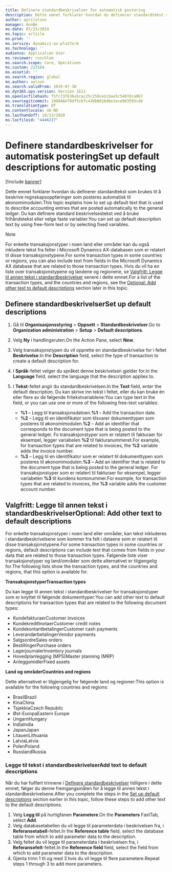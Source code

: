 ```yaml
---
title: Definere standardbeskrivelser for automatisk postering
description: Dette emnet forklarer hvordan du definerer standardtekst som brukes til å beskrive regnskapsoppføringer som posteres automatisk til økonomimodulen. Du kan definere standard beskrivelsestekst ved å bruke frihåndstekst eller velge faste variabler.
author: aprilolson
manager: AnnBe
ms.date: 07/23/2019
ms.topic: article
ms.prod: ''
ms.service: dynamics-ax-platform
ms.technology: ''
audience: Application User
ms.reviewer: roschlom
ms.search.scope: Core, Operations
ms.custom: 222564
ms.assetid: ''
ms.search.region: global
ms.author: aolson
ms.search.validFrom: 2019-07-30
ms.dyn365.ops.version: Version 1611
ms.openlocfilehash: f5fc73f636a5cac25c259ce2cbae5c5407dca9b7
ms.sourcegitcommit: 199848e78df5cb7c439b001bdbe1ece963593cdb
ms.translationtype: HT
ms.contentlocale: nb-NO
ms.lasthandoff: 10/13/2020
ms.locfileid: "4446227"
---
```

# <a name="set-up-default-descriptions-for-automatic-posting"></a><span data-ttu-id="d7831-104">Definere standardbeskrivelser for automatisk postering</span><span class="sxs-lookup"><span data-stu-id="d7831-104">Set up default descriptions for automatic posting</span></span>

[!include [banner](../includes/banner.md)]

<span data-ttu-id="d7831-105">Dette emnet forklarer hvordan du definerer standardtekst som brukes til å beskrive regnskapsoppføringer som posteres automatisk til økonomimodulen.</span><span class="sxs-lookup"><span data-stu-id="d7831-105">This topic explains how to set up default text that is used to describe accounting entries that are posted automatically to the general ledger.</span></span> <span data-ttu-id="d7831-106">Du kan definere standard beskrivelsestekst ved å bruke frihåndstekst eller velge faste variabler.</span><span class="sxs-lookup"><span data-stu-id="d7831-106">You can set up default description text by using free-form text or by selecting fixed variables.</span></span>

> [!NOTE]
> <span data-ttu-id="d7831-107">For enkelte transaksjonstyper i noen land eller områder kan du også inkludere tekst fra felter i Microsoft Dynamics AX-databasen som er relatert til disse transaksjonstypene.</span><span class="sxs-lookup"><span data-stu-id="d7831-107">For some transaction types in some countries or regions, you can also include text from fields in the Microsoft Dynamics AX database that are related to those transaction types.</span></span> <span data-ttu-id="d7831-108">Hvis du vil ha en liste over transaksjonstypene og landene og regionene, se [Valgfritt: Legge til annen tekst i standardbeskrivelser](#optional-add-other-text-to-default-descriptions) senere i dette emnet.</span><span class="sxs-lookup"><span data-stu-id="d7831-108">For a list of the transaction types, and the countries and regions, see the [Optional: Add other text to default descriptions](#optional-add-other-text-to-default-descriptions) section later in this topic.</span></span>

## <a name="set-up-default-descriptions"></a><span data-ttu-id="d7831-109">Definere standardbeskrivelser</span><span class="sxs-lookup"><span data-stu-id="d7831-109">Set up default descriptions</span></span>

1. <span data-ttu-id="d7831-110">Gå til **Organisasjonsstyring** \> **Oppsett** \> **Standardbeskrivelser**.</span><span class="sxs-lookup"><span data-stu-id="d7831-110">Go to **Organization administration** \> **Setup** \> **Default descriptions**.</span></span>
2. <span data-ttu-id="d7831-111">Velg **Ny** i handlingsruten.</span><span class="sxs-lookup"><span data-stu-id="d7831-111">On the Action Pane, select **New**.</span></span>
3. <span data-ttu-id="d7831-112">Velg transaksjonstypen du vil opprette en standardbeskrivelse for i feltet **Beskrivelse**.</span><span class="sxs-lookup"><span data-stu-id="d7831-112">In the **Description** field, select the type of transaction to create a default description for.</span></span>
4. <span data-ttu-id="d7831-113">I **Språk**-feltet velger du språket denne beskrivelsen gjelder for.</span><span class="sxs-lookup"><span data-stu-id="d7831-113">In the **Language** field, select the language that the description applies to.</span></span>
5. <span data-ttu-id="d7831-114">I **Tekst**-feltet angir du standardbeskrivelsen.</span><span class="sxs-lookup"><span data-stu-id="d7831-114">In the **Text** field, enter the default description.</span></span> <span data-ttu-id="d7831-115">Du kan skrive inn tekst i feltet, eller du kan bruke én eller flere av de følgende fritekstvariablene:</span><span class="sxs-lookup"><span data-stu-id="d7831-115">You can type text in the field, or you can use one or more of the following free-text variables:</span></span>

    - <span data-ttu-id="d7831-116">**%1** – Legg til transaksjonsdatoen.</span><span class="sxs-lookup"><span data-stu-id="d7831-116">**%1** – Add the transaction date.</span></span>
    - <span data-ttu-id="d7831-117">**%2** – Legg til en identifikator som tilsvarer dokumenttypen som posteres til økonomimodulen.</span><span class="sxs-lookup"><span data-stu-id="d7831-117">**%2** – Add an identifier that corresponds to the document type that is being posted to the general ledger.</span></span> <span data-ttu-id="d7831-118">Fo transaksjonstyper som er relatert til fakturaer for eksempel, legger variabelen **%2** til fakturanummeret.</span><span class="sxs-lookup"><span data-stu-id="d7831-118">For example, for transaction types that are related to invoices, the **%2** variable adds the invoice number.</span></span>
    - <span data-ttu-id="d7831-119">**%3** – Legg til en identifikator som er relatert til dokumenttypen som posteres til økonomimodulen.</span><span class="sxs-lookup"><span data-stu-id="d7831-119">**%3** – Add an identifier that is related to the document type that is being posted to the general ledger.</span></span> <span data-ttu-id="d7831-120">For transaksjonstyper som er relatert til fakturaer for eksempel, legger variabelen **%3** til kundens kontonummer.</span><span class="sxs-lookup"><span data-stu-id="d7831-120">For example, for transaction types that are related to invoices, the **%3** variable adds the customer account number.</span></span>

## <a name="optional-add-other-text-to-default-descriptions"></a><span data-ttu-id="d7831-121">Valgfritt: Legge til annen tekst i standardbeskrivelser</span><span class="sxs-lookup"><span data-stu-id="d7831-121">Optional: Add other text to default descriptions</span></span>

<span data-ttu-id="d7831-122">For enkelte transaksjonstyper i noen land eller områder, kan tekst inkluderes i standardbeskrivelsene som kommer fra felt i dataene som er relatert til disse transaksjonstypene.</span><span class="sxs-lookup"><span data-stu-id="d7831-122">For some transaction types in some countries or regions, default descriptions can include text that comes from fields in your data that are related to those transaction types.</span></span> <span data-ttu-id="d7831-123">Følgende liste viser transaksjonstyper og land/områder som dette alternativet er tilgjengelig for.</span><span class="sxs-lookup"><span data-stu-id="d7831-123">The following lists show the transaction types, and the countries and regions, that this option is available for.</span></span>

<span data-ttu-id="d7831-124">**Transaksjonstyper**</span><span class="sxs-lookup"><span data-stu-id="d7831-124">**Transaction types**</span></span>

<span data-ttu-id="d7831-125">Du kan legge til annen tekst i standardbeskrivelser for transaksjonstyper som er knyttet til følgende dokumenttyper:</span><span class="sxs-lookup"><span data-stu-id="d7831-125">You can add other text to default descriptions for transaction types that are related to the following document types:</span></span>

- <span data-ttu-id="d7831-126">Kundefakturaer</span><span class="sxs-lookup"><span data-stu-id="d7831-126">Customer invoices</span></span>
- <span data-ttu-id="d7831-127">Kundekredittnotaer</span><span class="sxs-lookup"><span data-stu-id="d7831-127">Customer credit notes</span></span>
- <span data-ttu-id="d7831-128">Kundekontantbetalinger</span><span class="sxs-lookup"><span data-stu-id="d7831-128">Customer cash payments</span></span>
- <span data-ttu-id="d7831-129">Leverandørbetalinger</span><span class="sxs-lookup"><span data-stu-id="d7831-129">Vendor payments</span></span>
- <span data-ttu-id="d7831-130">Salgsordre</span><span class="sxs-lookup"><span data-stu-id="d7831-130">Sales orders</span></span>
- <span data-ttu-id="d7831-131">Bestillinger</span><span class="sxs-lookup"><span data-stu-id="d7831-131">Purchase orders</span></span>
- <span data-ttu-id="d7831-132">Lagerjournaler</span><span class="sxs-lookup"><span data-stu-id="d7831-132">Inventory journals</span></span>
- <span data-ttu-id="d7831-133">Hovedplanlegging (MPS)</span><span class="sxs-lookup"><span data-stu-id="d7831-133">Master planning (MRP)</span></span>
- <span data-ttu-id="d7831-134">Anleggsmidler</span><span class="sxs-lookup"><span data-stu-id="d7831-134">Fixed assets</span></span>

<span data-ttu-id="d7831-135">**Land og områder**</span><span class="sxs-lookup"><span data-stu-id="d7831-135">**Countries and regions**</span></span>

<span data-ttu-id="d7831-136">Dette alternativet er tilgjengelig for følgende land og regioner:</span><span class="sxs-lookup"><span data-stu-id="d7831-136">This option is available for the following countries and regions:</span></span>

- <span data-ttu-id="d7831-137">Brasil</span><span class="sxs-lookup"><span data-stu-id="d7831-137">Brazil</span></span>
- <span data-ttu-id="d7831-138">Kina</span><span class="sxs-lookup"><span data-stu-id="d7831-138">China</span></span>
- <span data-ttu-id="d7831-139">Tsjekkia</span><span class="sxs-lookup"><span data-stu-id="d7831-139">Czech Republic</span></span>
- <span data-ttu-id="d7831-140">Øst-Europa</span><span class="sxs-lookup"><span data-stu-id="d7831-140">Eastern Europe</span></span>
- <span data-ttu-id="d7831-141">Ungarn</span><span class="sxs-lookup"><span data-stu-id="d7831-141">Hungary</span></span>
- <span data-ttu-id="d7831-142">India</span><span class="sxs-lookup"><span data-stu-id="d7831-142">India</span></span>
- <span data-ttu-id="d7831-143">Japan</span><span class="sxs-lookup"><span data-stu-id="d7831-143">Japan</span></span>
- <span data-ttu-id="d7831-144">Litauen</span><span class="sxs-lookup"><span data-stu-id="d7831-144">Lithuania</span></span>
- <span data-ttu-id="d7831-145">Latvia</span><span class="sxs-lookup"><span data-stu-id="d7831-145">Latvia</span></span>
- <span data-ttu-id="d7831-146">Polen</span><span class="sxs-lookup"><span data-stu-id="d7831-146">Poland</span></span>
- <span data-ttu-id="d7831-147">Russland</span><span class="sxs-lookup"><span data-stu-id="d7831-147">Russia</span></span>

### <a name="add-text-to-default-descriptions"></a><span data-ttu-id="d7831-148">Legge til tekst i standardbeskrivelser</span><span class="sxs-lookup"><span data-stu-id="d7831-148">Add text to default descriptions</span></span>

<span data-ttu-id="d7831-149">Når du har fullført trinnene i [Definere standardbeskrivelser](#set-up-default-descriptions) tidligere i dette emnet, følger du denne fremgangsmåten for å legge til annen tekst i standardbeskrivelsene.</span><span class="sxs-lookup"><span data-stu-id="d7831-149">After you complete the steps in the [Set up default descriptions](#set-up-default-descriptions) section earlier in this topic, follow these steps to add other text to the default descriptions.</span></span>

1. <span data-ttu-id="d7831-150">Velg **Legg til** på hurtigfanen **Parametere**.</span><span class="sxs-lookup"><span data-stu-id="d7831-150">On the **Parameters** FastTab, select **Add**.</span></span>
2. <span data-ttu-id="d7831-151">Velg databasetabellen du vil legge til parameterdata i beskrivelsen fra, i **Referansetabell**-feltet.</span><span class="sxs-lookup"><span data-stu-id="d7831-151">In the **Reference table** field, select the database table from which to add parameter data to the description.</span></span>
3. <span data-ttu-id="d7831-152">Velg feltet du vil legge til parameterdata i beskrivelsen fra, i **Referansefelt**-feltet.</span><span class="sxs-lookup"><span data-stu-id="d7831-152">In the **Reference field** field, select the field from which to add parameter data to the description.</span></span>
4. <span data-ttu-id="d7831-153">Gjenta trinn 1 til og med 3 hvis du vil legge til flere parametere.</span><span class="sxs-lookup"><span data-stu-id="d7831-153">Repeat steps 1 through 3 to add more parameters.</span></span>
